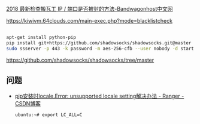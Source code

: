 [2018 最新检查搬瓦工 IP / 端口是否被封的方法-Bandwagonhost中文网](https://www.bandwagonhost.net/1934.html)

https://kiwivm.64clouds.com/main-exec.php?mode=blacklistcheck

## 

```sh
apt-get install python-pip
pip install git+https://github.com/shadowsocks/shadowsocks.git@master
sudo ssserver -p 443 -k password -m aes-256-cfb --user nobody -d start
```

https://github.com/shadowsocks/shadowsocks/tree/master

## 问题

- [pip安装时locale.Error: unsupported locale setting解决办法 - Ranger - CSDN博客](https://blog.csdn.net/qq_31927797/article/details/79191474)
  
  ```sh
  ubuntu:~# export LC_ALL=C
  ```
